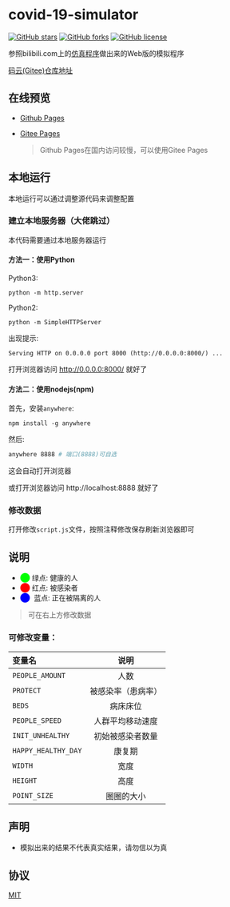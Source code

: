 # covid-19-simulator

[![GitHub stars](https://img.shields.io/github/stars/ZZY2357/covid-19-simulator?style=for-the-badge)](https://github.com/ZZY2357/covid-19-simulator/stargazers) [![GitHub forks](https://img.shields.io/github/forks/ZZY2357/covid-19-simulator?style=for-the-badge)](https://github.com/ZZY2357/covid-19-simulator/network) [![GitHub license](https://img.shields.io/github/license/ZZY2357/covid-19-simulator?style=for-the-badge)](https://github.com/ZZY2357/covid-19-simulator/blob/master/LICENSE)

参照bilibili.com上的[仿真程序](https://www.bilibili.com/video/av86478875?from=search&seid=5367857792106734282)做出来的Web版的模拟程序  

[码云(Gitee)仓库地址](https://gitee.com/zzy2357/covid-19-simulator/)

## 在线预览

- [Github Pages](https://zzy2357.github.io/covid-19-simulator/)

- [Gitee Pages](http://zzy2357.gitee.io/covid-19-simulator/)

  > Github Pages在国内访问较慢，可以使用Gitee Pages

## 本地运行

本地运行可以通过调整源代码来调整配置

### 建立本地服务器（大佬跳过）

本代码需要通过本地服务器运行

   #### 方法一：使用Python

Python3:

   ```shell
   python -m http.server
   ```

Python2:

   ```shell
   python -m SimpleHTTPServer
   ```

出现提示:

   ```shell
   Serving HTTP on 0.0.0.0 port 8000 (http://0.0.0.0:8000/) ...
   ```

打开浏览器访问 http://0.0.0.0:8000/ 就好了

#### 方法二：使用nodejs(npm)

首先，安装`anywhere`:

```shell
npm install -g anywhere
```

然后:

```bash
anywhere 8888 # 端口(8888)可自选
```

这会自动打开浏览器

或打开浏览器访问 http://localhost:8888 就好了

### 修改数据

打开修改`script.js`文件，按照注释修改保存刷新浏览器即可

## 说明

- <font color=#00ff00>⬤</font> 绿点: 健康的人
- <font color=#ff0000>⬤</font> 红点: 被感染者
- <font color=#0000ff>⬤ </font> 蓝点: 正在被隔离的人

> 可在右上方修改数据

### 可修改变量：

| 变量名              |        说明        |
| :------------------ | :----------------: |
| `PEOPLE_AMOUNT`     |        人数        |
| `PROTECT`           | 被感染率（患病率） |
| `BEDS`              |      病床床位      |
| `PEOPLE_SPEED`      |  人群平均移动速度  |
| `INIT_UNHEALTHY`    |  初始被感染者数量  |
| `HAPPY_HEALTHY_DAY` |       康复期       |
| `WIDTH`             |        宽度        |
| `HEIGHT`            |        高度        |
| `POINT_SIZE`        |     圈圈的大小     |

## 声明

- 模拟出来的结果不代表真实结果，请勿信以为真

## 协议

[MIT](https://github.com/ZZY2357/covid-19-simulator/blob/master/LICENSE/)
